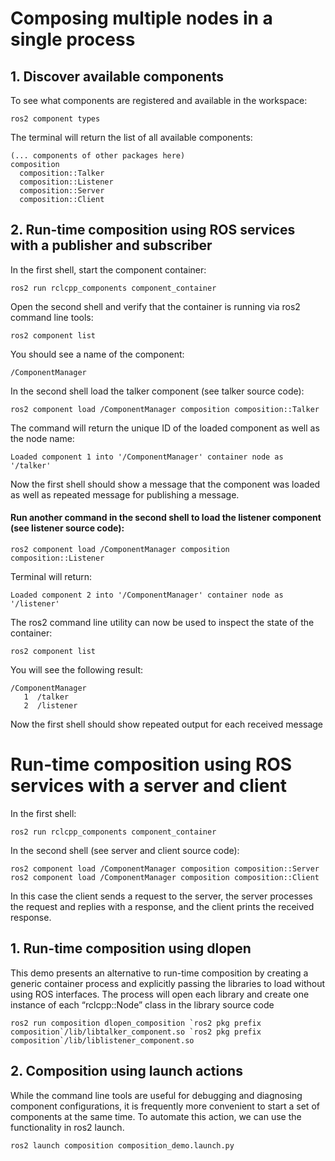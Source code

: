 # Composing multiple nodes in a single process
## 1. Discover available components
To see what components are registered and available in the workspace:
```
ros2 component types
```
The terminal will return the list of all available components:

```
(... components of other packages here)
composition
  composition::Talker
  composition::Listener
  composition::Server
  composition::Client
```
## 2. Run-time composition using ROS services with a publisher and subscriber

In the first shell, start the component container:

```
ros2 run rclcpp_components component_container
```
Open the second shell and verify that the container is running via ros2 command line tools:


```
ros2 component list
```
You should see a name of the component:

```
/ComponentManager
```
In the second shell load the talker component (see talker source code):

```
ros2 component load /ComponentManager composition composition::Talker
```
The command will return the unique ID of the loaded component as well as the node name:

```
Loaded component 1 into '/ComponentManager' container node as '/talker'
```
Now the first shell should show a message that the component was loaded as well as repeated message for publishing a message.

#### Run another command in the second shell to load the listener component (see listener source code):
```
ros2 component load /ComponentManager composition composition::Listener
```
Terminal will return:

```
Loaded component 2 into '/ComponentManager' container node as '/listener'
```
The ros2 command line utility can now be used to inspect the state of the container:

```
ros2 component list
```
You will see the following result:

```
/ComponentManager
   1  /talker
   2  /listener
```
Now the first shell should show repeated output for each received message
# Run-time composition using ROS services with a server and client
In the first shell:

```
ros2 run rclcpp_components component_container
```
In the second shell (see server and client source code):

```
ros2 component load /ComponentManager composition composition::Server
ros2 component load /ComponentManager composition composition::Client
```
In this case the client sends a request to the server, the server processes the request and replies with a response, and the client prints the received response.

## 1. Run-time composition using dlopen
This demo presents an alternative to run-time composition by creating a generic container process and explicitly passing the libraries to load without using ROS interfaces. The process will open each library and create one instance of each “rclcpp::Node” class in the library source code

```
ros2 run composition dlopen_composition `ros2 pkg prefix composition`/lib/libtalker_component.so `ros2 pkg prefix composition`/lib/liblistener_component.so
```
## 2. Composition using launch actions
While the command line tools are useful for debugging and diagnosing component configurations, it is frequently more convenient to start a set of components at the same time. To automate this action, we can use the functionality in ros2 launch.

```
ros2 launch composition composition_demo.launch.py
```
